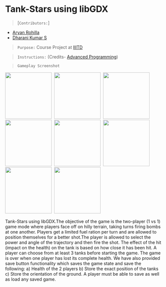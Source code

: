 # Tank-Stars using libGDX
>[`Contributors:`]
- [Aryan Rohilla](https://github.com/Blazzzze)
- [Dharani Kumar S](https://github.com/speznik)

>`Purpose:` Course Project at [IIITD](https://www.iiitd.ac.in/)

>`Instructions:` (Credits- [Advanced Programming](http://techtree.iiitd.edu.in/viewDescription/filename?=CSE201))

>`Gameplay Screenshot`
<p float="left">
<img src="https://user-images.githubusercontent.com/96880251/212358225-730558de-cdd3-45e9-8c9f-45ad073f75ad.png" width=150>&nbsp
<img src="https://user-images.githubusercontent.com/96880251/212358258-a49c6f2a-72a5-48d1-80bb-68c6356c7ead.png" width=150>&nbsp
<img src="https://user-images.githubusercontent.com/96880251/212358274-ea38e552-84b3-4817-9858-b80e5e9a9c07.png" width=150>&nbsp
<img src="https://user-images.githubusercontent.com/96880251/212358300-01d2fed6-90b4-4348-9372-1fefe1823dcc.png" width=150>&nbsp
<img src="https://user-images.githubusercontent.com/96880251/212358337-70c10f48-a904-4974-9ae3-241b311fd8db.png" width=150>&nbsp
<img src="https://user-images.githubusercontent.com/96880251/212358351-e2eec0ea-29ac-49fa-baa3-4cd989badcec.png" width=150>&nbsp
<img src="https://user-images.githubusercontent.com/96880251/212358367-0b0a9e67-d842-40c3-94e0-c06eaecc781f.png" width=150>&nbsp
<img src="https://user-images.githubusercontent.com/96880251/212358384-7bc4e07c-40e4-4bb7-b288-bf05e2f70088.png" width=150>&nbsp
</p>
Tank-Stars using libGDX.The objective of the game is the two-player (1 vs 1) game mode where players face off on hilly
terrain, taking turns firing bombs at one another. Players get a limited fuel ration per turn and are allowed to position 
themselves for a better shot.The player is allowed to select the power and angle of the trajectory and then fire the shot.
The effect of the hit (impact on the health) on the tank is based on how close it has been hit. A player can choose from at 
least 3 tanks before starting the game. The game is over when one player has lost its complete health. We have also provided 
save button functionality which saves the game state and save the following:
a) Health of the 2 players
b) Store the exact position of the tanks
c) Store the orientation of the ground.
A player must be able to save as well as load any saved game. 
